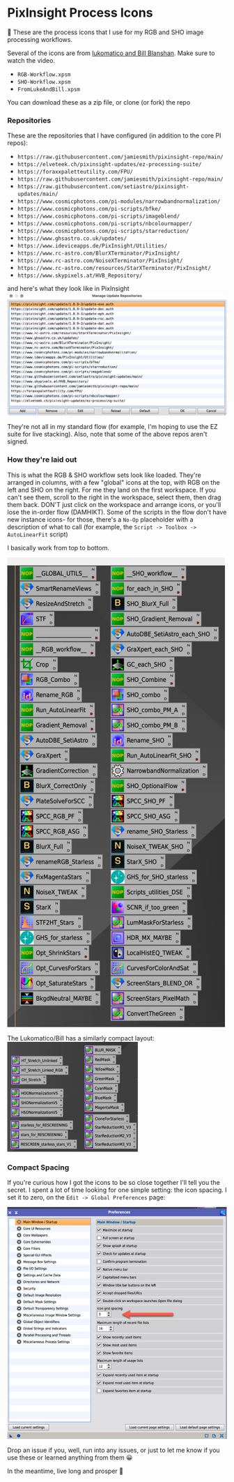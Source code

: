 # PixInsight Process Icons

:wave: These are the process icons that I use for my RGB and SHO image processing workflows.

Several of the icons are from [lukomatico and Bill
Blanshan](https://www.youtube.com/watch?v=SQmFFkF6XhM). Make sure to
watch the video.

- `RGB-Workflow.xpsm`
- `SHO-Workflow.xpsm`
- `FromLukeAndBill.xpsm`

You can download these as a zip file, or clone (or fork) the repo

### Repositories
These are the repositories that I have configured (in addition to the core PI repos):

- `https://raw.githubusercontent.com/jamiesmith/pixinsight-repo/main/`
- `https://elveteek.ch/pixinsight-updates/ez-processing-suite/`
- `https://foraxxpaletteutility.com/FPU/`
- `https://raw.githubusercontent.com/jamiesmith/pixinsight-repo/main/`
- `https://raw.githubusercontent.com/setiastro/pixinsight-updates/main/`
- `https://www.cosmicphotons.com/pi-modules/narrowbandnormalization/`
- `https://www.cosmicphotons.com/pi-scripts/bfke/`
- `https://www.cosmicphotons.com/pi-scripts/imageblend/`
- `https://www.cosmicphotons.com/pi-scripts/nbcolourmapper/`
- `https://www.cosmicphotons.com/pi-scripts/starreduction/`
- `https://www.ghsastro.co.uk/updates/`
- `https://www.ideviceapps.de/PixInsight/Utilities/`
- `https://www.rc-astro.com/BlurXTerminator/PixInsight/`
- `https://www.rc-astro.com/NoiseXTerminator/PixInsight/`
- `https://www.rc-astro.com/resources/StarXTerminator/PixInsight/`
- `https://www.skypixels.at/HVB_Repository/`

and here's what they look like in PixInsight
![PixInsight Repositories](/images/manage-repositories.png?raw=true "PixInsight Repositories")

They're not all in my standard flow (for example, I'm hoping to use the EZ suite
for live stacking). Also, note that some of the above repos aren't signed.

### How they're laid out

This is what the RGB & SHO workflow sets look like loaded. They're arranged in
columns, with a few "global" icons at the top, with RGB on the left and SHO on
the right. For me they land on the first workspace. If you can't see them,
scroll to the right in the workspace, select them, then drag them back. DON'T
just click on the workspace and arrange icons, or you'll lose the in-order flow
(DAMHIKT). Some of the scripts in the flow don't have new instance icons- for those, there's a `No-Op` placeholder with a description of what to call (for example, the `Script -> Toolbox -> AutoLinearFit` script)

I basically work from top to bottom.

<img src="/images/rgb-and-sho-workflows.png?raw=true" width="500" alt="Processing Workflows">

The Lukomatico/Bill has a similarly compact layout:
<img src="/images/lukomatico-and-bill.png?raw=true" width="300" alt="Lukomatico/Bill icons">

### Compact Spacing
If you're curious how I got the icons to be so close together I'll tell you the
secret. I spent a lot of time looking for one simple setting: the icon
spacing. I set it to zero, on the `Edit -> Global Preferences` page:

![Nice and tidy](/images/grid-spacing.png?raw=true "Compact workflow")

Drop an issue if you, well, run into any issues, or just to let me know if you
use these or learned anything from them :grinning:

In the meantime, live long and prosper :vulcan_salute:
